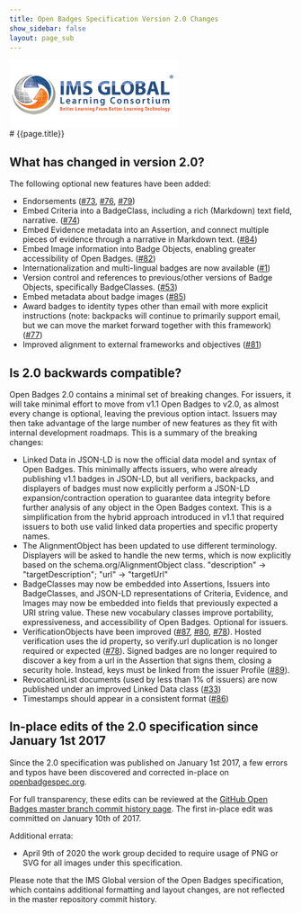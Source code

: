```yaml
---
title: Open Badges Specification Version 2.0 Changes
show_sidebar: false
layout: page_sub
---
```

<div id="top">
<a href="http://www.imsglobal.org"><img src="../images/imsglobal-logo.png" alt="IMS Global Logo" id="imslogo" /></a>
</div>
# {{page.title}}

## What has changed in version 2.0?

The following optional new features have been added:

* Endorsements ([#73](https://github.com/openbadges/openbadges-specification/issues/73), [#76](https://github.com/openbadges/openbadges-specification/issues/76), [#79](https://github.com/openbadges/openbadges-specification/issues/79))
* Embed Criteria into a BadgeClass, including a rich (Markdown) text field, narrative. ([#74](https://github.com/openbadges/openbadges-specification/issues/74))
* Embed Evidence metadata into an Assertion, and connect multiple pieces of evidence through a narrative in Markdown text. ([#84](https://github.com/openbadges/openbadges-specification/issues/84))
* Embed Image information into Badge Objects, enabling greater accessibility of Open Badges. ([#82](https://github.com/openbadges/openbadges-specification/issues/82))
* Internationalization and multi-lingual badges are now available ([#1](https://github.com/openbadges/openbadges-specification/issues/1))
* Version control and references to previous/other versions of Badge Objects, specifically BadgeClasses. ([#53](https://github.com/openbadges/openbadges-specification/issues/53))
* Embed metadata about badge images ([#85](https://github.com/openbadges/openbadges-specification/issues/85))
* Award badges to identity types other than email with more explicit instructions (note: backpacks will continue to primarily support email, but we can move the market forward together with this framework) ([#77](https://github.com/openbadges/openbadges-specification/issues/77))
* Improved alignment to external frameworks and objectives ([#81](https://github.com/openbadges/openbadges-specification/issues/81))

## Is 2.0 backwards compatible?

Open Badges 2.0 contains a minimal set of breaking changes. For issuers, it will take minimal effort to move from v1.1 Open Badges to v2.0, as almost every change is optional, leaving the previous option intact. Issuers may then take advantage of the large number of new features as they fit with internal development roadmaps. This is a summary of the breaking changes:

* Linked Data in JSON-LD is now the official data model and syntax of Open Badges. This minimally affects issuers, who were already publishing v1.1 badges in JSON-LD, but all verifiers, backpacks, and displayers of badges must now explicitly perform a JSON-LD expansion/contraction operation to guarantee data integrity before further analysis of any object in the Open Badges context. This is a simplification from the hybrid approach introduced in v1.1 that required issuers to both use valid linked data properties and specific property names.
* The AlignmentObject has been updated to use different terminology. Displayers will be asked to handle the new terms, which is now explicitly based on the schema.org/AlignmentObject class. "description" -> "targetDescription"; "url" -> "targetUrl"
* BadgeClasses may now be embedded into Assertions, Issuers into BadgeClasses, and JSON-LD representations of Criteria, Evidence, and Images may now be embedded into fields that previously expected a URI string value. These new vocabulary classes improve portability, expressiveness, and accessibility of Open Badges. Optional for issuers.
* VerificationObjects have been improved ([#87](https://github.com/openbadges/openbadges-specification/issues/87), [#80](https://github.com/openbadges/openbadges-specification/issues/80), [#78](https://github.com/openbadges/openbadges-specification/issues/78)). Hosted verification uses the id property, so verify.url duplication is no longer required or expected ([#78](https://github.com/openbadges/openbadges-specification/issues/78)). Signed badges are no longer required to discover a key from a url in the Assertion that signs them, closing a security hole. Instead, keys must be linked from the issuer Profile ([#89](https://github.com/openbadges/openbadges-specification/issues/89)).
* RevocationList documents (used by less than 1% of issuers) are now published under an improved Linked Data class ([#33](https://github.com/openbadges/openbadges-specification/issues/33))
* Timestamps should appear in a consistent format ([#86](https://github.com/openbadges/openbadges-specification/issues/86))


## In-place edits of the 2.0 specification since January 1st 2017

Since the 2.0 specification was published on January 1st 2017, a few errors and typos have been discovered and corrected in-place on [openbadgespec.org](http://www.openbadgespec.org).

For full transparency, these edits can be reviewed at the [GitHub Open Badges master branch commit history page](https://github.com/openbadges/openbadges-specification/commits/master). The first in-place edit was committed on January 10th of 2017.

Additional errata:
* April 9th of 2020 the work group decided to require usage of PNG or SVG for all images under this specification.

Please note that the IMS Global version of the Open Badges specification, which contains additional formatting and layout changes, are not reflected in the master repository commit history.


